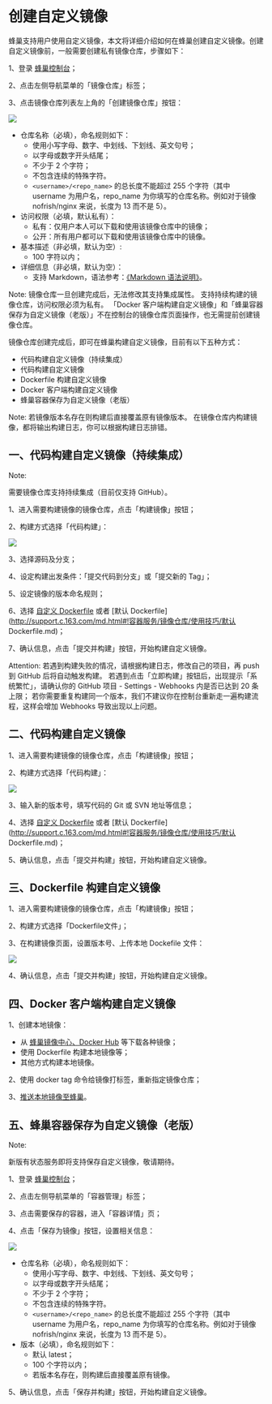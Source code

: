 # 创建自定义镜像

蜂巢支持用户使用自定义镜像，本文将详细介绍如何在蜂巢创建自定义镜像。创建自定义镜像前，一般需要创建私有镜像仓库，步骤如下：

1、登录 [蜂巢控制台](https://c.163.com/dashboard#/m/overview/)；

2、点击左侧导航菜单的「镜像仓库」标签；

3、点击镜像仓库列表左上角的「创建镜像仓库」按钮：

![](../image/创建自定义镜像-创建镜像仓库.png)

* 仓库名称（必填），命名规则如下：
    * 使用小写字母、数字、中划线、下划线、英文句号；
    * 以字母或数字开头结尾；
    * 不少于 2 个字符；
    * 不包含连续的特殊字符。
    * `<username>/<repo_name>` 的总长度不能超过 255 个字符（其中 username 为用户名，repo_name 为你填写的仓库名称。例如对于镜像 nofrish/nginx 来说，长度为 13 而不是 5）。
* 访问权限（必填，默认私有）：
    * 私有：仅用户本人可以下载和使用该镜像仓库中的镜像；
    * 公开：所有用户都可以下载和使用该镜像仓库中的镜像。
* 基本描述（非必填，默认为空）:
    * 100 字符以内；
* 详细信息（非必填，默认为空）：
    * 支持 Markdown，语法参考：[《Markdown 语法说明》](http://www.appinn.com/markdown/)。

<span>Note:</span>
镜像仓库一旦创建完成后，无法修改其支持集成属性。
支持持续构建的镜像仓库，访问权限必须为私有。
「Docker 客户端构建自定义镜像」和「蜂巢容器保存为自定义镜像（老版）」不在控制台的镜像仓库页面操作，也无需提前创建镜像仓库。

镜像仓库创建完成后，即可在蜂巢构建自定义镜像，目前有以下五种方式：

* 代码构建自定义镜像（持续集成）
* 代码构建自定义镜像
* Dockerfile 构建自定义镜像
* Docker 客户端构建自定义镜像
* 蜂巢容器保存为自定义镜像（老版）

<span>Note:</span>
若镜像版本名存在则构建后直接覆盖原有镜像版本。
在镜像仓库内构建镜像，都将输出构建日志，你可以根据构建日志排错。



## 一、代码构建自定义镜像（持续集成）
<span>Note:</span><div class="alertContent">需要镜像仓库支持持续集成（目前仅支持 GitHub）。</div>

1、进入需要构建镜像的镜像仓库，点击「构建镜像」按钮；

2、构建方式选择「代码构建」：

![](../image/创建自定义镜像-代码构建-持续集成.png)

3、选择源码及分支；

4、设定构建出发条件：「提交代码到分支」或「提交新的 Tag」；

5、设定镜像的版本命名规则；

6、选择 [自定义 Dockerfile](http://support.c.163.com/md.html#!容器服务/镜像仓库/使用技巧/自定义Dockerfile填写方法.md) 或者 [默认 Dockerfile](http://support.c.163.com/md.html#!容器服务/镜像仓库/使用技巧/默认 Dockerfile.md)；

7、确认信息，点击「提交并构建」按钮，开始构建自定义镜像。

<span>Attention:</span>
若遇到构建失败的情况，请根据构建日志，修改自己的项目，再 push 到 GitHub 后将自动触发构建。
若遇到点击「立即构建」按钮后，出现提示「系统繁忙」，请确认你的 GitHub 项目 - Settings - Webhooks 内是否已达到 20 条上限；
若你需要重复构建同一个版本，我们不建议你在控制台重新走一遍构建流程，这样会增加 Webhooks 导致出现以上问题。

## 二、代码构建自定义镜像

1、进入需要构建镜像的镜像仓库，点击「构建镜像」按钮；

2、构建方式选择「代码构建」：

![](../image/创建自定义镜像-代码构建.png)

3、输入新的版本号，填写代码的 Git 或 SVN 地址等信息；

4、选择 [自定义 Dockerfile](http://support.c.163.com/md.html#!容器服务/镜像仓库/使用技巧/自定义Dockerfile填写方法.md) 或者 [默认 Dockerfile](http://support.c.163.com/md.html#!容器服务/镜像仓库/使用技巧/默认 Dockerfile.md)；

5、确认信息，点击「提交并构建」按钮，开始构建自定义镜像。

## 三、Dockerfile 构建自定义镜像

1、进入需要构建镜像的镜像仓库，点击「构建镜像」按钮；

2、构建方式选择「Dockerfile文件」；

3、在构建镜像页面，设置版本号、上传本地 Dockefile 文件：

![](../image/创建自定义镜像-dockerfile.png)

4、确认信息，点击「提交并构建」按钮，开始构建自定义镜像。


## 四、Docker 客户端构建自定义镜像

1、创建本地镜像：

* 从 [蜂巢镜像中心、Docker Hub](https://c.163.com/hub#/m/home/) 等下载各种镜像；
* 使用 Dockerfile 构建本地镜像等；
* 其他方式构建本地镜像。

2、使用 docker tag 命令给镜像打标签，重新指定镜像仓库；

3、[推送本地镜像至蜂巢](http://support.c.163.com/md.html#!容器服务/镜像仓库/使用指南/推送本地镜像.md)。


## 五、蜂巢容器保存为自定义镜像（老版）
<span>Note:</span><div class="alertContent">新版有状态服务即将支持保存自定义镜像，敬请期待。</div>

1、登录 [蜂巢控制台](https://c.163.com/dashboard#/m/overview/)；

2、点击左侧导航菜单的「容器管理」标签；

3、点击需要保存的容器，进入「容器详情」页；

4、点击「保存为镜像」按钮，设置相关信息：

![](../image/创建自定义镜像-容器保存为镜像.png)

* 仓库名称（必填），命名规则如下：
    * 使用小写字母、数字、中划线、下划线、英文句号；
    * 以字母或数字开头结尾；
    * 不少于 2 个字符；
    * 不包含连续的特殊字符。
    * `<username>/<repo_name>` 的总长度不能超过 255 个字符（其中 username 为用户名，repo_name 为你填写的仓库名称。例如对于镜像 nofrish/nginx 来说，长度为 13 而不是 5）。
* 版本（必填），命名规则如下：
    * 默认 latest；
    * 100 个字符以内；
    * 若版本名存在，则构建后直接覆盖原有镜像。

5、确认信息，点击「保存并构建」按钮，开始构建自定义镜像。




















